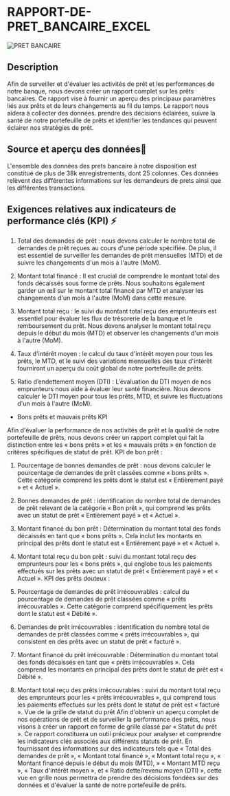# RAPPORT-DE-PRET_BANCAIRE_EXCEL
![PRET BANCAIRE](https://github.com/AnalystDose/RAPPORT-DE-PRET_BANCAIRE_EXCEL/assets/169387833/e6715b47-f011-4296-aa8a-bff29dd34f1f)

## Description

Afin de surveiller et d'évaluer les activités de prêt et les performances de notre banque, nous devons créer un rapport complet sur les prêts bancaires. Ce rapport vise à fournir un aperçu des principaux paramètres liés aux prêts et de leurs changements au fil du temps. Le rapport nous aidera à collecter des données. prendre des décisions éclairées, suivre la santé de notre portefeuille de prêts et identifier les tendances qui peuvent éclairer nos stratégies de prêt.

## Source et aperçu des données🚀
L'ensemble des données des prets bancaire à notre disposition est constitué de plus de 38k enregistrements, dont 25 colonnes.
Ces données relèvent des différentes informations sur les demandeurs de prets ainsi que les différentes transactions.

## Exigences relatives aux indicateurs de performance clés (KPI)  ⚡
1. Total des demandes de prêt : nous devons calculer le nombre total de demandes de prêt reçues au cours d'une période spécifiée. De plus, il est essentiel de surveiller les demandes de prêt mensuelles (MTD) et de suivre les changements d'un mois à l'autre (MoM).

2.	Montant total financé : Il est crucial de comprendre le montant total des fonds décaissés sous forme de prêts. Nous souhaitons également garder un œil sur le montant total financé par MTD et analyser les changements d'un mois à l'autre (MoM) dans cette mesure.

3.	Montant total reçu : le suivi du montant total reçu des emprunteurs est essentiel pour évaluer les flux de trésorerie de la banque et le remboursement du prêt. Nous devons analyser le montant total reçu depuis le début du mois (MTD) et observer les changements d'un mois à l'autre (MoM).

4.	Taux d'intérêt moyen : le calcul du taux d'intérêt moyen pour tous les prêts, le MTD, et le suivi des variations mensuelles des taux d'intérêt fourniront un aperçu du coût global de notre portefeuille de prêts.

5.	Ratio d’endettement moyen (DTI) : L’évaluation du DTI moyen de nos emprunteurs nous aide à évaluer leur santé financière. Nous devons calculer le DTI moyen pour tous les prêts, MTD, et suivre les fluctuations d'un mois à l'autre (MoM).




- Bons prêts et mauvais prêts KPI

Afin d'évaluer la performance de nos activités de prêt et la qualité de notre portefeuille de prêts, nous devons créer un rapport complet qui fait la distinction entre les « bons prêts » et les « mauvais prêts » en fonction de critères spécifiques de statut de prêt.
KPI de bon prêt :
1.	Pourcentage de bonnes demandes de prêt : nous devons calculer le pourcentage de demandes de prêt classées comme « bons prêts ». Cette catégorie comprend les prêts dont le statut est « Entièrement payé » et « Actuel ».
2.	Bonnes demandes de prêt : identification du nombre total de demandes de prêt relevant de la catégorie « Bon prêt », qui comprend les prêts avec un statut de prêt « Entièrement payé » et « Actuel ».
3.	Montant financé du bon prêt : Détermination du montant total des fonds décaissés en tant que « bons prêts ». Cela inclut les montants en principal des prêts dont le statut est « Entièrement payé » et « Actuel ».
4.	Montant total reçu du bon prêt : suivi du montant total reçu des emprunteurs pour les « bons prêts », qui englobe tous les paiements effectués sur les prêts avec un statut de prêt « Entièrement payé » et « Actuel ».
KPI des prêts douteux :
1.	Pourcentage de demandes de prêt irrécouvrables : calcul du pourcentage de demandes de prêt classées comme « prêts irrécouvrables ». Cette catégorie comprend spécifiquement les prêts dont le statut est « Débité ».
2.	Demandes de prêt irrécouvrables : identification du nombre total de demandes de prêt classées comme « prêts irrécouvrables », qui consistent en des prêts avec un statut de prêt « facturé ».
3.	Montant financé du prêt irrécouvrable : Détermination du montant total des fonds décaissés en tant que « prêts irrécouvrables ». Cela comprend les montants en principal des prêts dont le statut de prêt est « Débité ».

4.	Montant total reçu des prêts irrécouvrables : suivi du montant total reçu des emprunteurs pour les « prêts irrécouvrables », qui comprend tous les paiements effectués sur les prêts dont le statut de prêt est « facturé ».
Vue de la grille de statut du prêt
Afin d'obtenir un aperçu complet de nos opérations de prêt et de surveiller la performance des prêts, nous visons à créer un rapport en forme de grille classé par « Statut du prêt ». Ce rapport constituera un outil précieux pour analyser et comprendre les indicateurs clés associés aux différents statuts de prêt. En fournissant des informations sur des indicateurs tels que « Total des demandes de prêt », « Montant total financé », « Montant total reçu », « Montant financé depuis le début du mois (MTD), » « Montant MTD reçu », « Taux d'intérêt moyen », et « Ratio dette/revenu moyen (DTI) », cette vue en grille nous permettra de prendre des décisions fondées sur des données et d'évaluer la santé de notre portefeuille de prêts.
